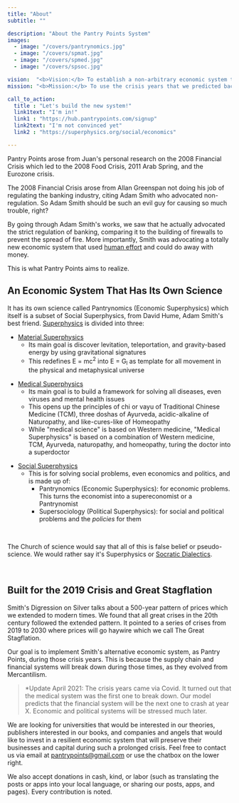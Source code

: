 ```yaml
---
title: "About"
subtitle: ""

description: "About the Pantry Points System"
images:
  - image: "/covers/pantrynomics.jpg"
  - image: "/covers/spmat.jpg"
  - image: "/covers/spmed.jpg"
  - image: "/covers/spsoc.jpg"

vision:  "<b>Vision:</b> To establish a non-arbitrary economic system that is free from exploitation, involuntary, yet promotes maximum productivity sustainably"
mission: "<b>Mission:</b> To use the crisis years that we predicted back in 2015 to deploy our system and solve real-world socio-economic problems according to the princples of Pantrynomics"

call_to_action:
  title : "Let's build the new system!"
  link1text: "I'm in!"
  link1 : "https://hub.pantrypoints.com/signup"
  link2text: "I'm not convinced yet"
  link2 : "https://superphysics.org/social/economics"

---
```

   
Pantry Points arose from Juan's personal research on the 2008 Financial Crisis which led to the 2008 Food Crisis, 2011 Arab Spring, and the Eurozone crisis.

The 2008 Financial Crisis arose from Allan Greenspan not doing his job of regulating the banking industry, citing Adam Smith who advocated non-regulation. So Adam Smith should be such an evil guy for causing so much trouble, right?

By going through Adam Smith's works, we saw that he actually advocated the strict regulation of banking, comparing it to the building of firewalls to prevent the spread of fire. More importantly, Smith was advocating a totally new economic system that used [human effort](https://superphysics.org/social/economics/principles/effort-theory-of-value) and could do away with money.

This is what Pantry Points aims to realize. 


## An Economic System That Has Its Own Science

It has its own science called Pantrynomics (Economic Superphysics) which itself is a subset of Social Superphysics, from David Hume, Adam Smith's best friend. [Superphysics](https://superphysics.org) is divided into three:
<!-- Greenspan was really citing Samuelson and neoliberal writers who preferred selfish-interest instead of social interest.

After concluding that Greenspan and Samuelson were the bad guys, Smith logically became the good guy to us. Smith cited David Hume heavily in his works. Hume cited Plato who wrote about Socrates who spoke about reincarnation and chakras. Socrates thus became the essential link between Western and Eastern philosophy, which we merged into Superphysics as a dialectical system to solve all problems, just as you use the scientific method to solve all science problems and math formulas to solve math problems. -->

<!-- - [Material Superphysics](/material-superphysics) -->
- [Material Superphysics](https://superphysics.org/material)
  - Its main goal is discover levitation, teleportation, and gravity-based energy by using gravitational signatures
  - This redefines E = mc<sup>2</sup>  into E = G<sub>l</sub>  as template for all movement in the physical and metaphysical universe 

<!-- - [Medical Superphysics](/medical-superphysics) -->
- [Medical Superphysics](https://superphysics.org/medical)
  - Its main goal is to build a framework for solving all diseases, even viruses and mental health issues
  - This opens up the principles of chi or vayu of Traditional Chinese Medicine (TCM), three doshas of Ayurveda, acidic-alkaline of Naturopathy, and like-cures-like of Homeopathy
  - While "medical science" is based on Western medicine, "Medical Superphysics" is based on a combination of Western medicine, TCM, Ayurveda, naturopathy, and homeopathy, turing the doctor into a superdoctor

<!-- - [Social Superphysics](/social-superphysics) -->
- [Social Superphysics](https://superphysics.org/social)
  - This is for solving social problems, even economics and politics, and is made up of:
    - Pantrynomics (Economic Superphysics): for economic problems. This turns the economist into a supereconomist or a Pantrynomist
    - Supersociology (Political Superphysics): for social and political problems and the *policies* for them

<br>

The Church of science would say that all of this is false belief or pseudo-science. We would rather say it's Superphysics or [Socratic Dialectics](https://superphysics.org/superphysics/socratic-dialectics).

<br>

## Built for the 2019 Crisis and Great Stagflation

Smith's Digression on Silver talks about a 500-year pattern of prices which we extended to modern times. We found that all great crises in the 20th century followed the extended pattern. It pointed to a series of crises from 2019 to 2030 where prices will go haywire which we call The Great Stagflation. 

Our goal is to implement Smith's alternative economic system, as Pantry Points, during those crisis years. This is because the supply chain and financial systems will break down during those times, as they evolved from Mercantilism.

> *Update April 2021: The crisis years came via Covid. It turned out that the medical system was the first one to break down. Our model predicts that the financial system will be the next one to crash at year X. Economic and political systems will be stressed much later.


We are looking for universities that would be interested in our theories, publishers interested in our books, and companies and angels that would like to invest in a resilient economic system that will preserve their businesses and capital during such a prolonged crisis. Feel free to contact us via email at pantrypoints@gmail.com or use the chatbox on the lower right. 

We also accept donations in cash, kind, or labor (such as translating the posts or apps into your local language, or sharing our posts, apps, and pages). Every contribution is noted.

